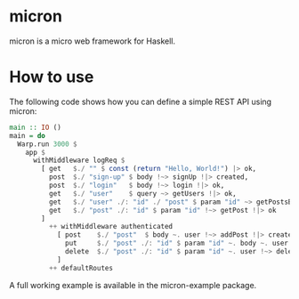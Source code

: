 # micron
micron is a micro web framework for Haskell.

# How to use
The following code shows how you can define a simple REST API using micron:

```haskell
main :: IO ()
main = do
  Warp.run 3000 $
    app $
      withMiddleware logReq $
        [ get   $./ "" $ const (return "Hello, World!") |> ok,
          post  $./ "sign-up" $ body !~> signUp !|> created,
          post  $./ "login"   $ body !~> login !|> ok,
          get   $./ "user"    $ query ~> getUsers !|> ok,
          get   $./ "user" ./: "id" ./ "post" $ param "id" ~> getPostsByUser !|> ok,
          get   $./ "post" ./: "id" $ param "id" !~> getPost !|> ok
        ]
          ++ withMiddleware authenticated
            [ post    $./ "post"  $ body ~. user !~> addPost !|> created,
              put     $./ "post" ./: "id" $ param "id" ~. body ~. user !~> updatePost !|> ok,
              delete  $./ "post" ./: "id" $ param "id" ~. user !~> deletePost !|> ok
            ]
          ++ defaultRoutes
```

A full working example is available in the micron-example package.
